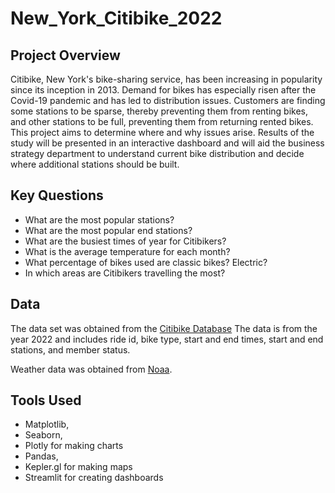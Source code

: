 # New_York_Citibike_2022

## Project Overview 
Citibike, New York's bike-sharing service, has been increasing in popularity since its inception in 2013.  Demand for bikes has especially risen after the Covid-19 pandemic and has led to distribution issues.  Customers are finding some stations to be sparse, thereby preventing them from renting bikes, and other stations to be full, preventing them from returning rented bikes.  This project aims to determine where and why issues arise.  Results of the study will be presented in an interactive dashboard and will aid the business strategy department to understand current bike distribution and decide where additional stations should be built.  

## Key Questions
- What are the most popular stations?
- What are the most popular end stations?
- What are the busiest times of year for Citibikers?
- What is the average temperature for each month?
- What percentage of bikes used are classic bikes?  Electric?
- In which areas are Citibikers travelling the most?

## Data
The data set was obtained from the [Citibike Database](https://s3.amazonaws.com/tripdata/index.html)  The data is from the year 2022 and includes ride id, bike type, start and end times, start and end stations, and member status.

Weather data was obtained from [Noaa](https://www.noaa.gov/).  

## Tools Used
- Matplotlib, 
- Seaborn,
- Plotly for making charts 
- Pandas,
- Kepler.gl for making maps
- Streamlit for creating dashboards 
